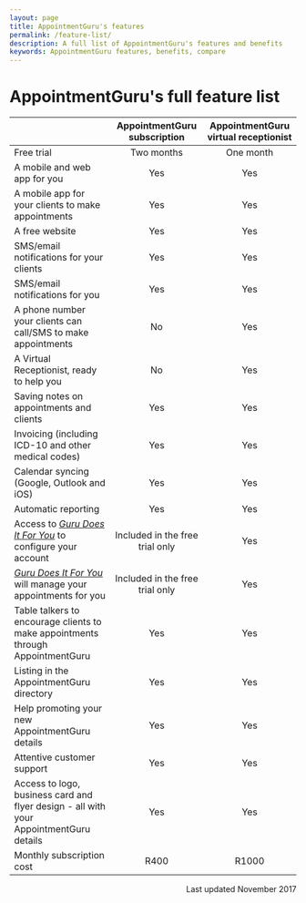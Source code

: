 ```yaml
---
layout: page
title: AppointmentGuru's features
permalink: /feature-list/
description: A full list of AppointmentGuru's features and benefits
keywords: AppointmentGuru features, benefits, compare
---
```

# AppointmentGuru's full feature list

||AppointmentGuru subscription|AppointmentGuru virtual receptionist|
|-|:-:|:-:|
|Free trial|Two months|One month|
|A mobile and web app for you|Yes|Yes|
|A mobile app for your clients to make appointments|Yes|Yes|
|A free website|Yes|Yes|
|SMS/email notifications for your clients|Yes|Yes|
|SMS/email notifications for you|Yes|Yes|
|A phone number your clients can call/SMS to make appointments|No|Yes|
|A Virtual Receptionist, ready to help you|No|Yes|
|Saving notes on appointments and clients|Yes|Yes|
|Invoicing (including ICD-10 and other medical codes)|Yes|Yes|
|Calendar syncing (Google, Outlook and iOS)|Yes|Yes|
|Automatic reporting|Yes|Yes|
|Access to [*Guru Does It For You*](https://appointmentguru.co/guru-does-it-for-you/) to configure your account|Included in the free trial only|Yes|
|[*Guru Does It For You*](https://appointmentguru.co/guru-does-it-for-you/) will manage your appointments for you|Included in the free trial only|Yes|
|Table talkers to encourage clients to make appointments through AppointmentGuru|Yes|Yes|
|Listing in the AppointmentGuru directory|Yes|Yes|
|Help promoting your new AppointmentGuru details|Yes|Yes|
|Attentive customer support|Yes|Yes|
|Access to logo, business card and flyer design - all with your AppointmentGuru details|Yes|Yes|
|Monthly subscription cost|R400|R1000|

<div style="text-align: right">Last updated November 2017</div>
